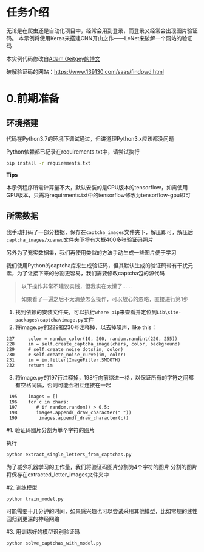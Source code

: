 # 任务介绍

无论是在爬虫还是自动化项目中，经常会用到登录，而登录又经常会出现图片验证码。
本示例将使用Keras来搭建CNN开山之作——LeNet来破解一个网站的验证码

本实例代码修改自[Adam Geitgey的博文](https://medium.com/@ageitgey/how-to-break-a-captcha-system-in-15-minutes-with-machine-learning-dbebb035a710)

破解验证码的网站：https://www.139130.com/saas/findpwd.html

# 0.前期准备
## 环境搭建
代码在Python3.7的环境下调试通过，但讲道理Python3.x应该都没问题

Python依赖都已记录在requirements.txt中，请尝试执行
```bash
pip install -r requirements.txt
```

**Tips**

本示例程序所需计算量不大，默认安装的是CPU版本的tensorflow，如需使用GPU版本，只需将requirments.txt中的tensorflow修改为tensorflow-gpu即可
## 所需数据
我手动打码了一部分数据，保存在`captcha_images`文件夹下，解压即可，解压后`captcha_images/xuanwu`文件夹下将有大概400多张验证码照片

另外为了充实数据集，我们再使用类似的方法手动生成一些图片便于学习

我们使用Python的captcha库来生成验证码，但其默认生成的验证码带有干扰元素，为了让接下来的分割更容易，我们需要修改captcha包的源代码

> 以下操作非常不建议实践，但我实在太懒了……
> 
> 如果看了一遍之后不太清楚怎么操作，可以放心的忽略，直接进行第1步

1. 找到依赖的安装文件夹，可以执行`where pip`来查看并定位到`Lib\site-packages\captcha\image.py`文件
2. 将image.py的229和230号注释掉，以去掉噪声，like this：
```
227     color = random_color(10, 200, random.randint(220, 255))
228     im = self.create_captcha_image(chars, color, background)
229     # self.create_noise_dots(im, color)
230     # self.create_noise_curve(im, color)
231     im = im.filter(ImageFilter.SMOOTH)
232     return im
```
3. 将image.py的197行注释掉，198行向前缩进一格，以保证所有的字符之间都有空格间隔，否则可能会相互连接在一起
```
 195    images = []
 196    for c in chars:
 197       # if random.random() > 0.5:
 198       images.append(_draw_character(" "))
 199        images.append(_draw_character(c))
```

#1. 验证码图片分割为单个字符的图片

执行
```bash
python extract_single_letters_from_captchas.py
```

为了减少机器学习的工作量，我们将验证码图片分割为4个字符的图片
分割的图片将保存在extracted_letter_images文件夹中

#2. 训练模型

```bash
python train_model.py
```
可能需要十几分钟的时间，如果感兴趣也可以尝试采用其他模型，比如常规的线性回归到更深的神经网络

#3. 用训练好的模型识别验证码

```bash
python solve_captchas_with_model.py
```


